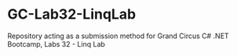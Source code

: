 # GC-Lab32-LinqLab
Repository acting as a submission method for Grand Circus C# .NET Bootcamp, Labs 32 - Linq Lab
